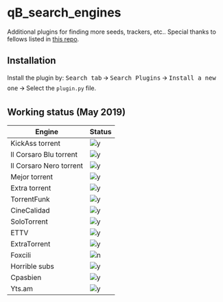 # qB_search_engines
Additional plugins for finding more seeds, trackers, etc..
Special thanks to fellows listed in [this repo](https://github.com/qbittorrent/search-plugins/wiki/Unofficial-search-plugins).

## Installation
Install the plugin by:
<kbd>Search tab</kbd> 🡪 <kbd>Search Plugins</kbd> 🡪 <kbd>Install a new one</kbd> 🡪 Select the `plugin.py` file.

## Working status (May 2019)

Engine | Status
--- | ---
KickAss torrent | ![y]
Il Corsaro Blu torrent | ![y]
Il Corsaro Nero torrent | ![y]
Mejor torrent | ![y]
Extra torrent | ![y]
TorrentFunk | ![y]
CineCalidad | ![y]
SoloTorrent | ![y]
ETTV | ![y]
ExtraTorrent | ![y]
Foxcili | ![n]
Horrible subs | ![y]
Cpasbien | ![y]
Yts.am | ![y]


[y]: https://i.imgur.com/DRvLXqG.png "Check mark working"
[n]: https://i.imgur.com/IsCh532.png "red x inoperable"
